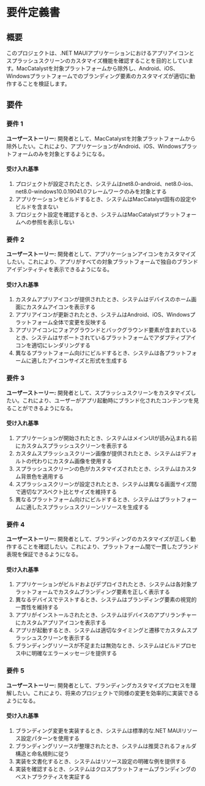 # 要件定義書

## 概要

このプロジェクトは、.NET MAUIアプリケーションにおけるアプリアイコンとスプラッシュスクリーンのカスタマイズ機能を確認することを目的としています。MacCatalystを対象プラットフォームから除外し、Android、iOS、Windowsプラットフォームでのブランディング要素のカスタマイズが適切に動作することを検証します。

## 要件

### 要件 1

**ユーザーストーリー:** 開発者として、MacCatalystを対象プラットフォームから除外したい。これにより、アプリケーションがAndroid、iOS、Windowsプラットフォームのみを対象とするようになる。

#### 受け入れ基準

1. プロジェクトが設定されたとき、システムはnet8.0-android、net8.0-ios、net8.0-windows10.0.19041.0フレームワークのみを対象とする
2. アプリケーションをビルドするとき、システムはMacCatalyst固有の設定やビルドを含まない
3. プロジェクト設定を確認するとき、システムはMacCatalystプラットフォームへの参照を表示しない

### 要件 2

**ユーザーストーリー:** 開発者として、アプリケーションアイコンをカスタマイズしたい。これにより、アプリがすべての対象プラットフォームで独自のブランドアイデンティティを表示できるようになる。

#### 受け入れ基準

1. カスタムアプリアイコンが提供されたとき、システムはデバイスのホーム画面にカスタムアイコンを表示する
2. アプリアイコンが更新されたとき、システムはAndroid、iOS、Windowsプラットフォーム全体で変更を反映する
3. アプリアイコンにフォアグラウンドとバックグラウンド要素が含まれているとき、システムはサポートされているプラットフォームでアダプティブアイコンを適切にレンダリングする
4. 異なるプラットフォーム向けにビルドするとき、システムは各プラットフォームに適したアイコンサイズと形式を生成する

### 要件 3

**ユーザーストーリー:** 開発者として、スプラッシュスクリーンをカスタマイズしたい。これにより、ユーザーがアプリ起動時にブランド化されたコンテンツを見ることができるようになる。

#### 受け入れ基準

1. アプリケーションが開始されたとき、システムはメインUIが読み込まれる前にカスタムスプラッシュスクリーンを表示する
2. カスタムスプラッシュスクリーン画像が提供されたとき、システムはデフォルトの代わりにカスタム画像を使用する
3. スプラッシュスクリーンの色がカスタマイズされたとき、システムはカスタム背景色を適用する
4. スプラッシュスクリーンが設定されたとき、システムは異なる画面サイズ間で適切なアスペクト比とサイズを維持する
5. 異なるプラットフォーム向けにビルドするとき、システムはプラットフォームに適したスプラッシュスクリーンリソースを生成する

### 要件 4

**ユーザーストーリー:** 開発者として、ブランディングのカスタマイズが正しく動作することを確認したい。これにより、プラットフォーム間で一貫したブランド表現を保証できるようになる。

#### 受け入れ基準

1. アプリケーションがビルドおよびデプロイされたとき、システムは各対象プラットフォームでカスタムブランディング要素を正しく表示する
2. 異なるデバイスでテストするとき、システムはブランディング要素の視覚的一貫性を維持する
3. アプリがインストールされたとき、システムはデバイスのアプリランチャーにカスタムアプリアイコンを表示する
4. アプリが起動するとき、システムは適切なタイミングと遷移でカスタムスプラッシュスクリーンを表示する
5. ブランディングリソースが不足または無効なとき、システムはビルドプロセス中に明確なエラーメッセージを提供する

### 要件 5

**ユーザーストーリー:** 開発者として、ブランディングカスタマイズプロセスを理解したい。これにより、将来のプロジェクトで同様の変更を効率的に実装できるようになる。

#### 受け入れ基準

1. ブランディング変更を実装するとき、システムは標準的な.NET MAUIリソース設定パターンを使用する
2. ブランディングリソースが整理されたとき、システムは推奨されるフォルダ構造と命名規則に従う
3. 実装を文書化するとき、システムはリソース設定の明確な例を提供する
4. 実装を確認するとき、システムはクロスプラットフォームブランディングのベストプラクティスを実証する